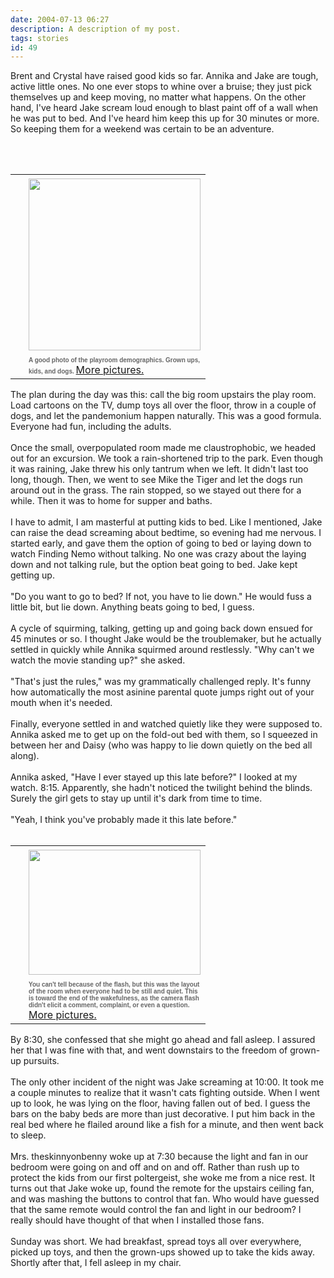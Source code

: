```yaml
---
date: 2004-07-13 06:27
description: A description of my post.
tags: stories
id: 49
---
```

Brent and Crystal have raised good kids so far.  Annika and Jake are tough, active little ones.  No one ever stops to whine over a bruise; they just pick themselves up and keep moving, no matter what happens.  On the other hand, I've heard Jake scream loud enough to blast paint off of a wall when he was put to bed.  And I've heard him keep this up for 30 minutes or more.  So keeping them for a weekend was certain to be an adventure.<br />

<!--more--><br /><br /><table cellpadding=0 cellspacing=0 border=0 align=right><tr><td width=5 rowspan=2><spacer type=block width=5 height=1></spacer></td><td width=275><img src="/img/jakeannika/HeatherAnnikaDaisy.jpg"  width=275 aborder=0 vspace=4/></td></tr><tr><td width=275><font face="verdana, arial, geneva" size=1 color=#666666><b>A good photo of the playroom demographics.  Grown ups, kids, and dogs.   </b></font><a onclick="window.open('http://theskinnyonbenny.com/pgJakeAnnikaWeekend.html','win1','width=700,height=420,toolbar=no,location=no,directories=no,menubar=no,resizable=yes,scrollbars=no');" class="caption" href="#">More pictures.</a></td></tr></table><br />
<br />
The plan during the day was this:  call the big room upstairs the play room.  Load cartoons on the TV, dump toys all over the floor, throw in a couple of dogs, and let the pandemonium happen naturally.  This was a good formula.  Everyone had fun, including the adults.<br />
<br />
Once the small, overpopulated room made me claustrophobic, we headed out for an excursion.  We took a rain-shortened trip to the park.  Even though it was raining, Jake threw his only tantrum when we left.  It didn't last too long, though.  Then, we went to see Mike the Tiger and let the dogs run around out in the grass.  The rain stopped, so we stayed out there for a while.  Then it was to home for supper and baths.<br />
<br />
I have to admit, I am masterful at putting kids to bed.  Like I mentioned, Jake can raise the dead screaming about bedtime, so evening had me nervous.  I started early, and gave them the option of going to bed or laying down to watch Finding Nemo without talking.  No one was crazy about the laying down and not talking rule, but the option beat going to bed.  Jake kept getting up.<br />
<br />
"Do you want to go to bed?  If not, you have to lie down."  He would fuss a little bit, but lie down.  Anything beats going to bed, I guess.<br />
<br />
A cycle of squirming, talking, getting up and going back down ensued for 45 minutes or so.  I thought Jake would be the troublemaker, but he actually settled in quickly while Annika squirmed around restlessly. "Why can't we watch the movie standing up?" she asked.<br />
<br />
"That's just the rules," was my grammatically challenged reply.  It's funny how automatically the most asinine parental quote jumps right out of your mouth when it's needed. <br />
<br />
Finally, everyone settled in and watched quietly like they were supposed to.  Annika asked me to get up on the fold-out bed with them, so I squeezed in between her and Daisy (who was happy to lie down quietly on the bed all along).  <br />
<br />
Annika asked, "Have I ever stayed up this late before?"  I looked at my watch.  8:15.  Apparently, she hadn't noticed the twilight behind the blinds.  Surely the girl gets to stay up until it's dark from time to time.<br />
<br />
"Yeah, I think you've probably made it this late before."<br />
<br />
<table cellpadding=0 cellspacing=0 border=0 align=right><tr><td width=5 rowspan=2><spacer type=block width=5 height=1></spacer></td><td width=275><img src="/img/jakeannika/bedtime.jpg" height=200 width=275 aborder=0 vspace=4/></td></tr><tr><td width=275><font face="verdana, arial, geneva" size=1 color=#666666><b>You can't tell because of the flash, but this was the layout of the room when everyone had to be still and quiet.  This is toward the end of the wakefulness, as the camera flash didn't elicit a comment, complaint, or even a question.</b></font>  <a onclick="window.open('/pgJakeAnnikaWeekend.html','win1','width=700,height=420,toolbar=no,location=no,directories=no,menubar=no,resizable=yes,scrollbars=no');" class="caption" href="#" >More pictures.</a> </td></tr></table><br />
<br />
By 8:30, she confessed that she might go ahead and fall asleep.  I assured her that I was fine with that, and went downstairs to the freedom of grown-up pursuits.<br />
<br />
The only other incident of the night was Jake screaming at 10:00.  It took me a couple minutes to realize that it wasn't cats fighting outside.  When I went up to look, he was lying on the floor, having fallen out of bed.  I guess the bars on the baby beds are more than just decorative.  I put him back in the real bed where he flailed around like a fish for a minute, and then went back to sleep.<br />
<br />
Mrs. theskinnyonbenny woke up at 7:30 because the light and fan in our bedroom were going on and off and on and off.  Rather than rush up to protect the kids from our first poltergeist, she woke me from a nice rest.  It turns out that Jake woke up, found the remote for the upstairs ceiling fan, and was mashing the buttons to control that fan.  Who would have guessed that the same remote would control the fan and light in our bedroom?  I really should have thought of that when I installed those fans.<br />
<br />
Sunday was short.  We had breakfast, spread toys all over everywhere, picked up toys, and then the grown-ups showed up to take the kids away.  Shortly after that, I fell asleep in my chair.<br />

